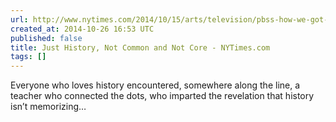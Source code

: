 ```yaml
---
url: http://www.nytimes.com/2014/10/15/arts/television/pbss-how-we-got-to-now-with-steven-johnson.html?nytmobile=0
created_at: 2014-10-26 16:53 UTC
published: false
title: Just History, Not Common and Not Core - NYTimes.com
tags: []
---
```


Everyone who loves history encountered, somewhere along the line, a teacher who connected the dots, who imparted the revelation that history isn’t memorizing…

